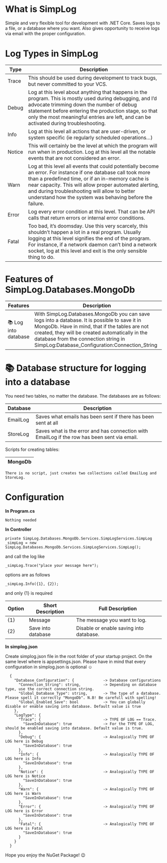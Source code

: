 # What is SimpLog
Simple and very flexible tool for development with .NET Core. Saves logs to a file, or a database where you want. Also gives opportunity to 
receive logs via email with the proper configuration.

# Log Types in SimpLog
| Type | Description |
| ----- | ----- |
| Trace | This should be used during development to track bugs, but never committed to your VCS. |
| Debug | Log at this level about anything that happens in the program. This is mostly used during debugging, and I’d advocate trimming down the number of debug statement before entering the production stage, so that only the most meaningful entries are left, and can be activated during troubleshooting. |
| Info | Log at this level all actions that are user-driven, or system specific (ie regularly scheduled operations…) |
| Notice | This will certainly be the level at which the program will run when in production. Log at this level all the notable events that are not considered an error. |
| Warn | Log at this level all events that could potentially become an error. For instance if one database call took more than a predefined time, or if an in-memory cache is near capacity. This will allow proper automated alerting, and during troubleshooting will allow to better understand how the system was behaving before the failure. |
| Error | Log every error condition at this level. That can be API calls that return errors or internal error conditions. |
| Fatal | Too bad, it’s doomsday. Use this very scarcely, this shouldn’t happen a lot in a real program. Usually logging at this level signifies the end of the program. For instance, if a network daemon can’t bind a network socket, log at this level and exit is the only sensible thing to do. |

# Features of SimpLog.Databases.MongoDb

| Features | Description |
| ----- | ----- |
| &#128218; Log into database | With SimpLog.Databases.MongoDb you can save logs into a database. It is possible to save it in MongoDb. Have in mind, that if the tables are not created, they will be created automatically in the database from the connection string in SimpLog:Database_Configuration:Connection_String |

# &#128218; Database structure for logging into a database

You need two tables, no matter the database. The databases are as follows:

| Database | Description |
| ----- | ----- |
| EmailLog | Saves what emails has been sent if there has been sent at all |
| StoreLog | Saves what is the error and has connection with EmailLog if the row has been sent via email. |

Scripts for creating tables:

| MongoDb |
| ----- |
```
There is no script, just creates two collections called EmailLog and StoreLog.
```

# Configuration

**In Program.cs**
```
Nothing needed
```

**In Controller**
```
private SimpLog.Databases.MongoDb.Services.SimpLogServices.SimpLog _simpLog = new SimpLog.Databases.MongoDb.Services.SimpLogServices.SimpLog();
```

and call the log like
```
_simpLog.Trace("place your message here");
```

options are as follows
```
_simpLog.Info({1}, {2}); 
```
and only {1} is required

| Option | Short Description | Full Description |
| ----- | ----- | ----- |
| {1} | Message | The message you want to log. |
| {2} | Save into database | Disable or enable saving into database. |


**In simplog.json**

Create simplog.json file in the root folder of your startup project. On the same level where is appsettings.json. Please have in mind that every configuration in simplog.json is optional ☺️

```
  {                              
    "Database_Configuration": {             -> Database configurations
      "Connection_String": string,          -> Depending on database type, use the correct connection string.
      "Global_Database_Type": string,       -> The type of a database. Please spell it correctly "MongoDb". N.B! Be carefull with spelling!
      "Global_Enabled_Save": bool           -> You can globally disable or enable saving into database. Default value is true
    },
    "LogType": {
      "Trace": {                            -> TYPE OF LOG == Trace.
        "SaveInDatabase": true              -> For the TYPE OF LOG, should be enabled saving into database. Default value is true.
      },
      "Debug": {                            -> Analogically TYPE OF LOG here is Debug 
        "SaveInDatabase": true
      },
      "Info": {                             -> Analogically TYPE OF LOG here is Info
        "SaveInDatabase": true
      },
      "Notice": {                           -> Analogically TYPE OF LOG here is Notice
        "SaveInDatabase": true
      },
      "Warn": {                             -> Analogically TYPE OF LOG here is Warn
        "SaveInDatabase": true
      },
      "Error": {                            -> Analogically TYPE OF LOG here is Error
        "SaveInDatabase": true
      },
      "Fatal": {                            -> Analogically TYPE OF LOG here is Fatal
        "SaveInDatabase": true
      }
    }
  }
  ```

Hope you enjoy the NuGet Package! 😉
